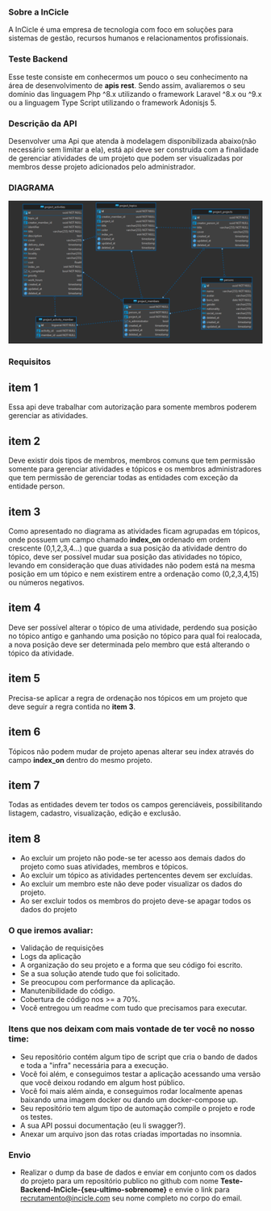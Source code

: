 ### Sobre a InCicle
A InCicle é uma empresa de tecnologia com foco em soluções para sistemas de gestão, recursos humanos e relacionamentos profissionais.
### Teste Backend
Esse teste consiste em conhecermos um pouco o seu conhecimento na área de desenvolvimento de **apis rest**.
Sendo assim, avaliaremos o seu domínio das linguagem Php ^8.x utilizando o framework Laravel ^8.x ou ^9.x ou a linguagem Type Script utilizando
o framework Adonisjs 5.
### Descrição da API
Desenvolver uma Api que atenda à modelagem disponibilizada abaixo(não necessário sem limitar a ela), está api deve ser construida com a finalidade de gerenciar atividades de um projeto que podem ser visualizadas por membros desse projeto adicionados pelo administrador.

### DIAGRAMA

![Diagrama](https://github.com/InCicle/backend-test/blob/main/DER-testes.png?raw=true)

### **Requisitos**
## item 1
Essa api deve trabalhar com autorização para somente membros poderem gerenciar as atividades.
## item 2
Deve existir dois tipos de membros, membros comuns que tem permissão somente para gerenciar atividades e tópicos e os membros administradores que tem permissão de gerenciar todas as entidades com exceção da entidade person.
## item 3
Como apresentado no diagrama as atividades ficam agrupadas em tópicos, onde possuem um campo chamado **index_on** ordenado em ordem crescente (0,1,2,3,4...) que guarda a sua posição da atividade dentro do tópico, deve ser possível mudar sua posição das atividades no tópico, levando em consideração que duas atividades não podem está na mesma posição em um tópico e nem existirem entre a ordenação como (0,2,3,4,15) ou números negativos.
## item 4
Deve ser possível alterar o tópico de uma atividade, perdendo sua posição no tópico antigo e ganhando uma posição no tópico para qual foi realocada, a nova posição deve ser determinada pelo membro que está alterando o tópico da atividade.
## item 5
Precisa-se aplicar a regra de ordenação nos tópicos em um projeto que deve seguir a regra contida no **item 3**.
## item 6
Tópicos não podem mudar de projeto apenas alterar seu index através do campo **index_on** dentro do mesmo projeto.
## item 7
Todas as entidades devem ter todos os campos gerenciáveis, possibilitando listagem, cadastro, visualização, edição e exclusão.
## item 8
 - Ao excluir um projeto não pode-se ter acesso aos demais dados do projeto como suas atividades, membros e tópicos.
 - Ao excluir um tópico as atividades pertencentes devem ser excluídas.
 - Ao excluir um membro este não deve poder visualizar os dados do projeto.
 - Ao ser excluir todos os membros do projeto deve-se apagar todos os dados do projeto
### O que iremos avaliar:
- Validação de requisições
- Logs da aplicação
- A organização do seu projeto e a forma que seu código foi escrito.
- Se a sua solução atende tudo que foi solicitado.
- Se preocupou com performance da aplicação.
- Manutenibilidade do código.
- Cobertura de código nos >= a 70%.
- Você entregou um readme com tudo que precisamos para executar.
### Itens que nos deixam com mais vontade de ter você no nosso time:
- Seu repositório contém algum tipo de script que cria o bando de dados e toda a "infra" necessária para a execução.
- Você foi além, e conseguimos testar a aplicação acessando uma versão que você deixou rodando em algum host público.
- Você foi mais além ainda, e conseguimos rodar localmente apenas baixando uma imagem docker ou dando um docker-compose up.
- Seu repositório tem algum tipo de automação compile o projeto e rode os testes.
- A sua API possui documentação (eu li swagger?).
- Anexar um arquivo json das rotas criadas importadas no insomnia.
### Envio
- Realizar o dump da base de dados e enviar em conjunto com os dados do projeto para um repositório publico no github com nome **Teste-Backend-InCicle-{seu-ultimo-sobrenome}** e envie o link para <recrutamento@incicle.com> seu nome completo no corpo do email.